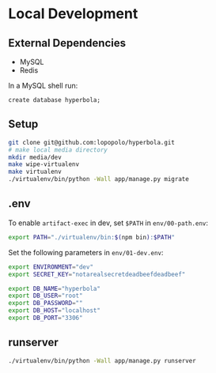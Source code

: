 # Local Development

## External Dependencies

- MySQL
- Redis

In a MySQL shell run:

```
create database hyperbola;
```

## Setup

```bash
git clone git@github.com:lopopolo/hyperbola.git
# make local media directory
mkdir media/dev
make wipe-virtualenv
make virtualenv
./virtualenv/bin/python -Wall app/manage.py migrate
```

## .env

To enable `artifact-exec` in dev, set `$PATH` in `env/00-path.env`:

```bash
export PATH="./virtualenv/bin:$(npm bin):$PATH"
```

Set the following parameters in `env/01-dev.env`:

```bash
export ENVIRONMENT="dev"
export SECRET_KEY="notarealsecretdeadbeefdeadbeef"

export DB_NAME="hyperbola"
export DB_USER="root"
export DB_PASSWORD=""
export DB_HOST="localhost"
export DB_PORT="3306"
```

## runserver

```bash
./virtualenv/bin/python -Wall app/manage.py runserver
```

